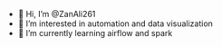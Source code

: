 - 👋 Hi, I’m @ZanAli261
- 👀 I’m interested in automation and data visualization
- 🌱 I’m currently learning airflow and spark



<!---
ZanAli261/ZanAli261 is a ✨ special ✨ repository because its `README.md` (this file) appears on your GitHub profile.
You can click the Preview link to take a look at your changes.
--->
